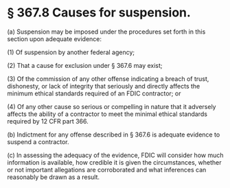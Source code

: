 # § 367.8   Causes for suspension.

(a) Suspension may be imposed under the procedures set forth in this section upon adequate evidence: 


(1) Of suspension by another federal agency; 


(2) That a cause for exclusion under § 367.6 may exist; 


(3) Of the commission of any other offense indicating a breach of trust, dishonesty, or lack of integrity that seriously and directly affects the minimum ethical standards required of an FDIC contractor; or 


(4) Of any other cause so serious or compelling in nature that it adversely affects the ability of a contractor to meet the minimal ethical standards required by 12 CFR part 366. 


(b) Indictment for any offense described in § 367.6 is adequate evidence to suspend a contractor. 


(c) In assessing the adequacy of the evidence, FDIC will consider how much information is available, how credible it is given the circumstances, whether or not important allegations are corroborated and what inferences can reasonably be drawn as a result. 




